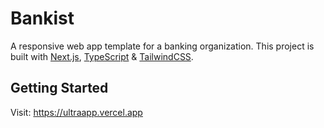 # Bankist

A responsive web app template for a banking organization. This project is built with [Next.js](https://nextjs.org/), [TypeScript](https://www.typescriptlang.org/) & [TailwindCSS](https://tailwindcss.com/).

## Getting Started

Visit: https://ultraapp.vercel.app
